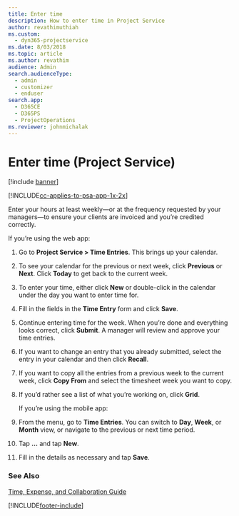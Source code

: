```yaml
---
title: Enter time
description: How to enter time in Project Service
author: revathimuthiah
ms.custom: 
  - dyn365-projectservice
ms.date: 8/03/2018
ms.topic: article
ms.author: revathim
audience: Admin
search.audienceType: 
  - admin
  - customizer
  - enduser
search.app: 
  - D365CE
  - D365PS
  - ProjectOperations
ms.reviewer: johnmichalak
---
```

# Enter time (Project Service)

[!include [banner](../includes/psa-now-project-operations.md)]

[!INCLUDE[cc-applies-to-psa-app-1x-2x](../includes/cc-applies-to-psa-app-1x-2x.md)]

Enter your hours at least weekly—or at the frequency requested by your managers—to ensure your clients are invoiced and you’re credited correctly.  
  
 If you’re using the web app:  
  
1. Go to **Project Service > Time Entries**. This brings up your calendar.  
  
2. To see your calendar for the previous or next week, click **Previous** or **Next**. Click **Today** to get back to the current week.  
  
3. To enter your time, either click **New** or double-click in the calendar under the day you want to enter time for.  
  
4. Fill in the fields in the **Time Entry** form and click **Save**.  
  
5. Continue entering time for the week. When you’re done and everything looks correct, click **Submit**. A manager will review and approve your time entries.  
  
6. If you want to change an entry that you already submitted, select the entry in your calendar and then click **Recall**.  
  
7. If you want to copy all the entries from a previous week to the current week, click **Copy From** and select the timesheet week you want to copy.  
  
8. If you’d rather see a list of what you’re working on, click **Grid**.  
  
   If you’re using the mobile app:  
  
9. From the menu, go to **Time Entries**.     You can switch to **Day**, **Week**, or **Month** view, or navigate to the previous or next time period.  
  
10. Tap **…** and tap **New**.  
  
11. Fill in the details as necessary and tap **Save**.  
  
### See Also  
 [Time, Expense, and Collaboration Guide](../psa/time-expense-collaboration-guide.md)


[!INCLUDE[footer-include](../includes/footer-banner.md)]
